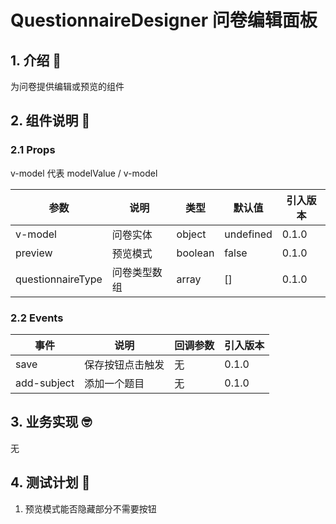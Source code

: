 # QuestionnaireDesigner 问卷编辑面板

## 1. 介绍 🤔

为问卷提供编辑或预览的组件

## 2. 组件说明 🥳

### 2.1 Props

v-model 代表 modelValue / v-model

| 参数              | 说明         | 类型    | 默认值    | 引入版本 |
| ----------------- | ------------ | ------- | --------- | -------- |
| v-model           | 问卷实体     | object  | undefined | 0.1.0    |
| preview           | 预览模式     | boolean | false     | 0.1.0    |
| questionnaireType | 问卷类型数组 | array   | []        | 0.1.0    |

### 2.2 Events

| 事件          | 说明             | 回调参数 | 引入版本 |
| ------------- | ---------------- | -------- | -------- |
| save          | 保存按钮点击触发 | 无       | 0.1.0    |
| add-subject    | 添加一个题目     | 无       | 0.1.0    |

## 3. 业务实现 🤓

无

## 4. 测试计划 👻

1. 预览模式能否隐藏部分不需要按钮
